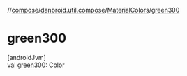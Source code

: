//[compose](../../../index.md)/[danbroid.util.compose](../index.md)/[MaterialColors](index.md)/[green300](green300.md)

# green300

[androidJvm]\
val [green300](green300.md): Color
